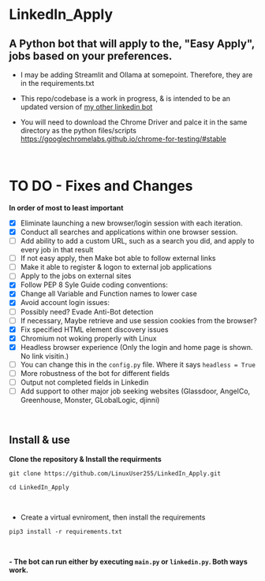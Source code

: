 # LinkedIn_Apply

## A Python bot that will apply to the, "Easy Apply", jobs based on your preferences.

- I may be adding Streamlit and Ollama at somepoint. Therefore, they are in the requirements.txt

- This repo/codebase is a work in progress, & is intended to be an updated version of [my other linkedin bot](https://github.com/LinuxUser255/linkedin-application-bot)


- You will need to download the Chrome Driver and palce it in the same directory as the python files/scripts
https://googlechromelabs.github.io/chrome-for-testing/#stable

<br>

# TO DO - Fixes and Changes 

**In order of most to least important**


- [x] Eliminate launching a new browser/login session with each iteration.
- [x] Conduct all searches and applications within one browser session.
- [ ] Add ability to add a custom URL, such as a search you did, and apply to every job in that result
- [ ] If not easy apply, then Make bot able to follow external links
- [ ] Make it able to register & logon to external job applications
- [ ] Apply to the jobs on external sites 
- [x] Follow PEP 8 Syle Guide coding conventions:
- [x] Change all Variable and Function names to lower case
- [x] Avoid account login issues:
- [ ] Possibly need? Evade Anti-Bot detection
- [ ] If necessary, Maybe retrieve and use session cookies from the browser?
- [x] Fix specified HTML element discovery issues
- [x] Chromium not woking properly with Linux
- [x] Headless browser experience (Only the login and home page is shown. No link visitin.)
- [ ] You can change this in the `config.py` file. Where it says `headless = True`
- [ ] More robustness of the bot for different fields
- [ ] Output not completed fields in Linkedin
- [ ] Add support to other major job seeking websites (Glassdoor, AngelCo, Greenhouse, Monster, GLobalLogic, djinni)

<br>

## Install & use

**Clone the repository & Install the requirments**
```shell
git clone https://github.com/LinuxUser255/LinkedIn_Apply.git

cd LinkedIn_Apply
```
<br>

- Create a virtual evniroment, then install the requirements

```shell
pip3 install -r requirements.txt
```
<br>

**- The bot can run either by executing `main.py` or `linkedin.py`. Both ways work.**

<br>
